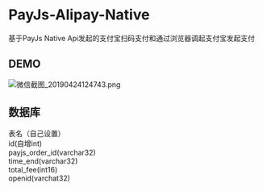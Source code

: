# PayJs-Alipay-Native
基于PayJs Native Api发起的支付宝扫码支付和通过浏览器调起支付宝发起支付

DEMO
---
![微信截图_20190424124743.png](https://i.loli.net/2019/04/24/5cbfea7942b09.png)

数据库
---

表名（自己设置）<br/>
id(自增int)<br/>
payjs_order_id(varchar32)<br/>
time_end(varchar32)<br/>
total_fee(int16)<br/>
openid(varchat32)<br/>
